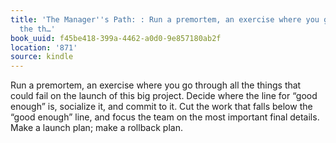 ```yaml
---
title: 'The Manager''s Path: : Run a premortem, an exercise where you go through all
  the th…'
book_uuid: f45be418-399a-4462-a0d0-9e857180ab2f
location: '871'
source: kindle
---
```


Run a premortem, an exercise where you go through all the things that could fail on the launch of this big project. Decide where the line for “good enough” is, socialize it, and commit to it. Cut the work that falls below the “good enough” line, and focus the team on the most important final details. Make a launch plan; make a rollback plan.